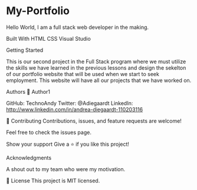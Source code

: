 # My-Portfolio

Hello World, I am a full stack web developer in the making.

Built With 
HTML 
CSS 
Visual Studio

Getting Started 

This is our second project in the Full Stack program where we must utilize the skills we have learned in the previous lessons and design the sekelton of our portfolio website that will be used when we start to seek employment. This website will have all our projects that we have worked on.

Authors 
👤 Author1

GitHub: TechnoAndy 
Twitter: @Adiegaardt 
LinkedIn: http://www.linkedin.com/in/andrea-diegaardt-110203116

🤝 Contributing 
Contributions, issues, and feature requests are welcome!

Feel free to check the issues page.

Show your support Give a ⭐️ if you like this project!

Acknowledgments 

A shout out to my team who were my motivation.

📝 License This project is MIT licensed.
